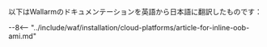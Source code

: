 以下はWallarmのドキュメンテーションを英語から日本語に翻訳したものです：

[link-ssh-keys]: https://docs.aws.amazon.com/ja_jp/AWSEC2/latest/UserGuide/get-set-up-for-amazon-ec2.html#create-a-key-pair
[link-sg]:               https://docs.aws.amazon.com/ja_jp/AWSEC2/latest/UserGuide/get-set-up-for-amazon-ec2.html#create-a-base-security-group
[link-launch-instance]:     https://docs.aws.amazon.com/ja_jp/AWSEC2/latest/UserGuide/EC2_GetStarted.html#ec2-launch-instance

[anchor1]:      #2-セキュリティグループの作成
[anchor2]:      #1-AWSにSSHキーペアを作成する

[img-create-sg]:                 ../../../images/installation-ami/common/create_sg.png
[versioning-policy]:             ../../../updating-migrating/versioning-policy.md#version-list
[img-wl-console-users]:         ../../../images/check-user-no-2fa.png
[img-create-wallarm-node]:      ../../../images/user-guides/nodes/create-cloud-node.png
[deployment-platform-docs]:     ../../../installation/supported-deployment-options.md
[node-token]:                   ../../../quickstart.md#deploy-the-wallarm-filtering-node
[api-token]:                    ../../../user-guides/settings/api-tokens.md
[wallarm-token-types]:          ../../../user-guides/nodes/nodes.md#api-and-node-tokens-for-node-creation
[platform]:                     ../../../installation/supported-deployment-options.md
[ptrav-attack-docs]:            ../../../attacks-vulns-list.md#path-traversal
[attacks-in-ui-image]:          ../../../images/admin-guides/test-attacks-quickstart.png
[wallarm-nginx-directives]:     ../../../admin-en/configure-parameters-en.md
[autoscaling-docs]:             ../../../admin-en/installation-guides/amazon-cloud/autoscaling-overview.md
[real-ip-docs]:                 ../../../admin-en/using-proxy-or-balancer-en.md
[allocate-memory-docs]:         ../../../admin-en/configuration-guides/allocate-resources-for-node.md
[limiting-request-processing]:  ../../../user-guides/rules/configure-overlimit-res-detection.md
[logs-docs]:                    ../../../admin-en/configure-logging.md
[oob-advantages-limitations]:   ../../oob/overview.md#advantages-and-limitations
[wallarm-mode]:                 ../../../admin-en/configure-wallarm-mode.md
[oob-docs]:                     ../../oob/overview.md
[wallarm-api-via-proxy]:        ../../../admin-en/configuration-guides/access-to-wallarm-api-via-proxy.md
[web-server-mirroring-examples]:../../oob/web-server-mirroring/overview.md#examples-of-web-server-configuration-for-traffic-mirroring
[img-grouped-nodes]:            ../../../images/user-guides/nodes/grouped-nodes.png

--8<-- "../include/waf/installation/cloud-platforms/article-for-inline-oob-ami.md"